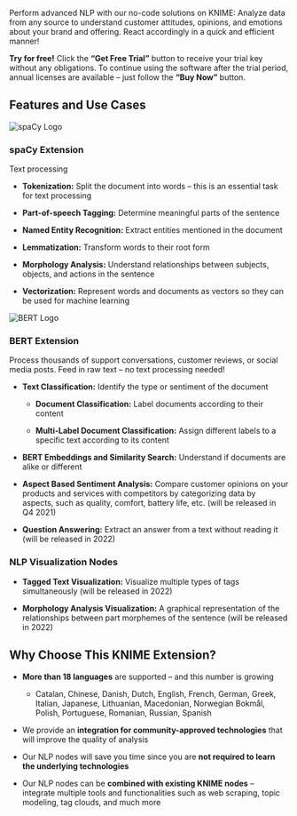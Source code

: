 Perform advanced NLP with our no-code solutions on KNIME: Analyze data from any source to understand customer attitudes, opinions, and emotions about your brand and offering. React accordingly in a quick and efficient manner!

**Try for free!** Click the **“Get Free Trial”** button to receive your trial key without any obligations. To continue using the software after the trial period, annual licenses are available – just follow the **“Buy Now”** button.

## Features and Use Cases

<img src="https://www.redfield.se/wp-content/uploads/2021/09/spaCy.png" alt="spaCy Logo" class="logo-right">

### spaCy Extension

Text processing

- **Tokenization:** Split the document into words – this is an essential task for text processing

- **Part-of-speech Tagging:** Determine meaningful parts of the sentence

- **Named Entity Recognition:** Extract entities mentioned in the document

- **Lemmatization:** Transform words to their root form

- **Morphology Analysis:** Understand relationships between subjects, objects, and actions in the sentence

- **Vectorization:** Represent words and documents as vectors so they can be used for machine learning

<img src="https://www.redfield.se/wp-content/uploads/2021/09/bert-1.png" alt="BERT Logo" class="logo-right">

### BERT Extension

Process thousands of support conversations, customer reviews, or social media posts. Feed in raw text – no text processing needed!

- **Text Classification:** Identify the type or sentiment of the document

  - **Document Classification:** Label documents according to their content

  - **Multi-Label Document Classification:** Assign different labels to a specific text according to its content

- **BERT Embeddings and Similarity Search:** Understand if documents are alike or different

- **Aspect Based Sentiment Analysis:** Compare customer opinions on your products and services with competitors by categorizing data by aspects, such as quality, comfort, battery life, etc. (will be released in Q4 2021)

- **Question Answering:** Extract an answer from a text without reading it (will be released in 2022)

### NLP Visualization Nodes

- **Tagged Text Visualization:** Visualize multiple types of tags simultaneously (will be released in 2022)

- **Morphology Analysis Visualization:** A graphical representation of the relationships between part morphemes of the sentence (will be released in 2022)

## Why Choose This KNIME Extension?

- **More than 18 languages** are supported – and this number is growing

  - Catalan, Chinese, Danish, Dutch, English, French, German, Greek, Italian, Japanese, Lithuanian, Macedonian, Norwegian Bokmål, Polish, Portuguese, Romanian, Russian, Spanish

- We provide an **integration for community-approved technologies** that will improve the quality of analysis

- Our NLP nodes will save you time since you are **not required to learn the underlying technologies**

- Our NLP nodes can be **combined with existing KNIME nodes** – integrate multiple tools and functionalities such as web scraping, topic modeling, tag clouds, and much more
